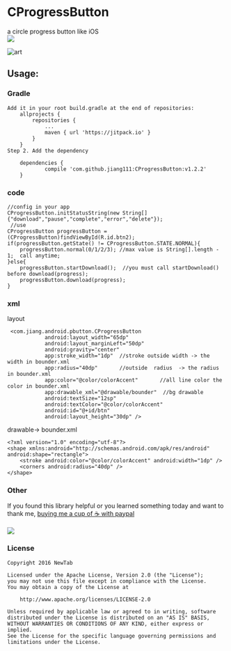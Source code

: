 # CProgressButton

a circle progress button like iOS <br />
[![](https://jitpack.io/v/jiang111/CProgressButton.svg)](https://jitpack.io/#jiang111/CProgressButton) <br />

![art](https://raw.githubusercontent.com/jiang111/CProgressButton/master/art/art2.gif)

## Usage:

### Gradle
```
Add it in your root build.gradle at the end of repositories:
	allprojects {
		repositories {
			...
			maven { url 'https://jitpack.io' }
		}
	}
Step 2. Add the dependency

	dependencies {
	        compile 'com.github.jiang111:CProgressButton:v1.2.2'
	}
```


### code
```
//config in your app
CProgressButton.initStatusString(new String[]{"download","pause","complete","error","delete"});
 //use 
CProgressButton progressButton = (CProgressButton)findViewById(R.id.btn2);
if(progressButton.getState() != CProgressButton.STATE.NORMAL){
	progressButton.normal(0/1/2/3); //max value is String[].length - 1;  call anytime;
}else{
	progressButton.startDownload();  //you must call startDownload() before download(progress);
	progressButton.download(progress);
}
```
### xml

layout
```
 <com.jiang.android.pbutton.CProgressButton
            android:layout_width="65dp"
            android:layout_marginLeft="50dp"
            android:gravity="center"
            app:stroke_width="1dp"  //stroke outside width -> the width in bounder.xml
            app:radius="40dp"       //outside  radius  -> the radius in bounder.xml
            app:color="@color/colorAccent"       //all line color the color in bounder.xml
            app:drawable_xml="@drawable/bounder"  //bg drawable
            android:textSize="12sp"
            android:textColor="@color/colorAccent"
            android:id="@+id/btn"
            android:layout_height="30dp" />
```
drawable-> bounder.xml
```
<?xml version="1.0" encoding="utf-8"?>
<shape xmlns:android="http://schemas.android.com/apk/res/android" android:shape="rectangle">
    <stroke android:color="@color/colorAccent" android:width="1dp" />
    <corners android:radius="40dp" />
</shape>
```

### Other
 If you found this library helpful or you learned something today and want to thank me, [buying me a cup of ☕️  with paypal](https://www.paypal.me/jyuesong) <br /><br />
![](https://raw.githubusercontent.com/jiang111/RxJavaApp/master/qrcode/wechat_alipay.png)


### License

    Copyright 2016 NewTab

    Licensed under the Apache License, Version 2.0 (the "License");
    you may not use this file except in compliance with the License.
    You may obtain a copy of the License at

        http://www.apache.org/licenses/LICENSE-2.0

    Unless required by applicable law or agreed to in writing, software
    distributed under the License is distributed on an "AS IS" BASIS,
    WITHOUT WARRANTIES OR CONDITIONS OF ANY KIND, either express or implied.
    See the License for the specific language governing permissions and
    limitations under the License.
